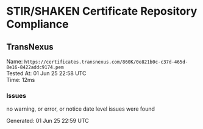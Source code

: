 # STIR/SHAKEN Certificate Repository Compliance

## TransNexus

Name: `https://certificates.transnexus.com/860K/0e821b0c-c37d-465d-8e16-8422addc9174.pem`\
Tested At: 01 Jun 25 22:58 UTC\
Time: 12ms

### Issues

no warning, or error, or notice date level issues were found

Generated: 01 Jun 25 22:59 UTC